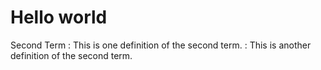 [^1]: This is the first footnote.

# Hello world

Second Term
: This is one definition of the second term.
: This is another definition of the second term.
